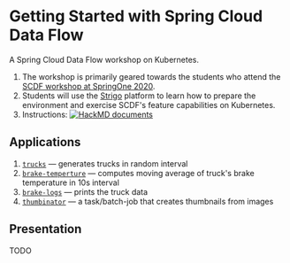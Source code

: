 # Getting Started with Spring Cloud Data Flow
A Spring Cloud Data Flow workshop on Kubernetes. 

1. The workshop is primarily geared towards the students who attend the [SCDF workshop at SpringOne 2020](https://springone.io/2020/workshops/spring-cloud-data-flow).
2. Students will use the [Strigo](https://strigo.io/) platform to learn how to prepare the environment and exercise SCDF's feature capabilities on Kubernetes.
3. Instructions: [![HackMD documents](https://hackmd.io/badge.svg)](https://hackmd.io/MYhmNBEoRvOKW57_W49z2g)

## Applications
1. [`trucks`](https://github.com/sabbyanandan/SpringOne2020/tree/master/thumbinator) — generates trucks in random interval
2. [`brake-temperture`](https://github.com/sabbyanandan/SpringOne2020/tree/master/brake-temperature) — computes moving average of truck's brake temperature in 10s interval
3. [`brake-logs`](https://github.com/sabbyanandan/SpringOne2020/tree/master/brake-logs) — prints the truck data
4. [`thumbinator`](https://github.com/sabbyanandan/SpringOne2020/tree/master/thumbinator) — a task/batch-job that creates thumbnails from images

## Presentation
TODO
